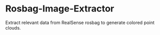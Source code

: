 # Rosbag-Image-Extractor
Extract relevant data from RealSense rosbag to generate colored point clouds.
